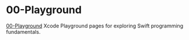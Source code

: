 # 00-Playground

[00-Playground](https://github.com/mobilelabclass-itp/00-Playground)
Xcode Playground pages for exploring Swift programming fundamentals.
